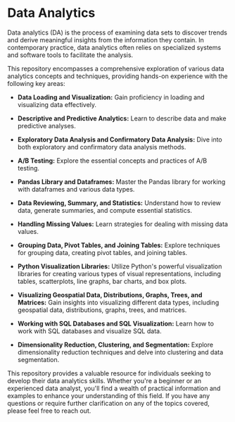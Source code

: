 # Data Analytics

Data analytics (DA) is the process of examining data sets to discover trends and derive meaningful insights from the information they contain. In contemporary practice, data analytics often relies on specialized systems and software tools to facilitate the analysis.

This repository encompasses a comprehensive exploration of various data analytics concepts and techniques, providing hands-on experience with the following key areas:

- **Data Loading and Visualization:** Gain proficiency in loading and visualizing data effectively.

- **Descriptive and Predictive Analytics:** Learn to describe data and make predictive analyses.

- **Exploratory Data Analysis and Confirmatory Data Analysis:** Dive into both exploratory and confirmatory data analysis methods.

- **A/B Testing:** Explore the essential concepts and practices of A/B testing.

- **Pandas Library and Dataframes:** Master the Pandas library for working with dataframes and various data types.

- **Data Reviewing, Summary, and Statistics:** Understand how to review data, generate summaries, and compute essential statistics.

- **Handling Missing Values:** Learn strategies for dealing with missing data values.

- **Grouping Data, Pivot Tables, and Joining Tables:** Explore techniques for grouping data, creating pivot tables, and joining tables.

- **Python Visualization Libraries:** Utilize Python's powerful visualization libraries for creating various types of visual representations, including tables, scatterplots, line graphs, bar charts, and box plots.

- **Visualizing Geospatial Data, Distributions, Graphs, Trees, and Matrices:** Gain insights into visualizing different data types, including geospatial data, distributions, graphs, trees, and matrices.

- **Working with SQL Databases and SQL Visualization:** Learn how to work with SQL databases and visualize SQL data.

- **Dimensionality Reduction, Clustering, and Segmentation:** Explore dimensionality reduction techniques and delve into clustering and data segmentation.

This repository provides a valuable resource for individuals seeking to develop their data analytics skills. Whether you're a beginner or an experienced data analyst, you'll find a wealth of practical information and examples to enhance your understanding of this field. If you have any questions or require further clarification on any of the topics covered, please feel free to reach out.
